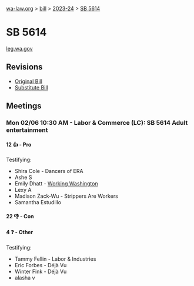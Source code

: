 [wa-law.org](/) > [bill](/bill/) > [2023-24](/bill/2023-24/) > [SB 5614](/bill/2023-24/sb/5614/)

# SB 5614
[leg.wa.gov](https://app.leg.wa.gov/billsummary?BillNumber=5614&Year=2023&Initiative=false)

## Revisions
* [Original Bill](1/)
* [Substitute Bill](S/)

## Meetings
### Mon 02/06 10:30 AM - Labor & Commerce (LC): SB 5614 Adult entertainment
#### 12 👍 - Pro
Testifying:
* Shira Cole - Dancers of ERA
* Ashe S
* Emily Dhatt - [Working Washington](/org/working_washington/)
* Lexy A
* Madison Zack-Wu - Strippers Are Workers
* Samantha Estudillo

#### 22 👎 - Con

#### 4 ❓ - Other
Testifying:
* Tammy Fellin - Labor & Industries
* Eric Forbes - Déjà Vu
* Winter Fink - Déjà Vu
* alasha v
